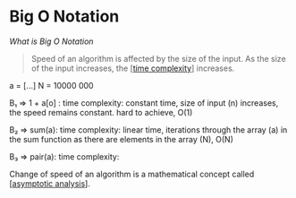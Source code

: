 # Big O Notation

*What is Big O Notation*

> Speed of an algorithm is affected by the size of the input. As the size of the input increases, the [[time complexity]] increases.

a = [...]
N = 10000 000

B₁ => 1 + a[o] : time complexity: constant time, size of input (n) increases, the speed remains constant. hard to achieve, O(1)<br >

B₂ => sum(a): time complexity: linear time, iterations through the array (a) in the sum function as there are elements in the array (N), O(N)<br >

B₃ => pair(a): time complexity: 

Change of speed of an algorithm is a mathematical concept called [[asymptotic analysis]].

[//begin]: # "Autogenerated link references for markdown compatibility"
[time complexity]: time-complexity "Time Complexity"
[asymptotic analysis]: asymptotic-analysis "Asymptotic Analysis"
[//end]: # "Autogenerated link references"